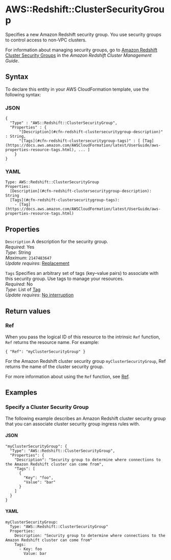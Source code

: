 # AWS::Redshift::ClusterSecurityGroup<a name="aws-resource-redshift-clustersecuritygroup"></a>

Specifies a new Amazon Redshift security group\. You use security groups to control access to non\-VPC clusters\.

For information about managing security groups, go to [Amazon Redshift Cluster Security Groups](https://docs.aws.amazon.com/redshift/latest/mgmt/working-with-security-groups.html) in the _Amazon Redshift Cluster Management Guide_\.

## Syntax<a name="aws-resource-redshift-clustersecuritygroup-syntax"></a>

To declare this entity in your AWS CloudFormation template, use the following syntax:

### JSON<a name="aws-resource-redshift-clustersecuritygroup-syntax.json"></a>

```
{
  "Type" : "AWS::Redshift::ClusterSecurityGroup",
  "Properties" : {
      "[Description](#cfn-redshift-clustersecuritygroup-description)" : String,
      "[Tags](#cfn-redshift-clustersecuritygroup-tags)" : [ [Tag](https://docs.aws.amazon.com/AWSCloudFormation/latest/UserGuide/aws-properties-resource-tags.html), ... ]
    }
}
```

### YAML<a name="aws-resource-redshift-clustersecuritygroup-syntax.yaml"></a>

```
Type: AWS::Redshift::ClusterSecurityGroup
Properties:
  [Description](#cfn-redshift-clustersecuritygroup-description): String
  [Tags](#cfn-redshift-clustersecuritygroup-tags):
    - [Tag](https://docs.aws.amazon.com/AWSCloudFormation/latest/UserGuide/aws-properties-resource-tags.html)
```

## Properties<a name="aws-resource-redshift-clustersecuritygroup-properties"></a>

`Description` <a name="cfn-redshift-clustersecuritygroup-description"></a>
A description for the security group\.  
_Required_: Yes  
_Type_: String  
_Maximum_: `2147483647`  
_Update requires_: [Replacement](https://docs.aws.amazon.com/AWSCloudFormation/latest/UserGuide/using-cfn-updating-stacks-update-behaviors.html#update-replacement)

`Tags` <a name="cfn-redshift-clustersecuritygroup-tags"></a>
Specifies an arbitrary set of tags \(key–value pairs\) to associate with this security group\. Use tags to manage your resources\.  
_Required_: No  
_Type_: List of [Tag](https://docs.aws.amazon.com/AWSCloudFormation/latest/UserGuide/aws-properties-resource-tags.html)  
_Update requires_: [No interruption](https://docs.aws.amazon.com/AWSCloudFormation/latest/UserGuide/using-cfn-updating-stacks-update-behaviors.html#update-no-interrupt)

## Return values<a name="aws-resource-redshift-clustersecuritygroup-return-values"></a>

### Ref<a name="aws-resource-redshift-clustersecuritygroup-return-values-ref"></a>

When you pass the logical ID of this resource to the intrinsic `Ref` function, `Ref` returns the resource name\. For example:

`{ "Ref": "myClusterSecurityGroup" }`

For the Amazon Redshift cluster security group `myClusterSecurityGroup`, Ref returns the name of the cluster security group\.

For more information about using the `Ref` function, see [Ref](https://docs.aws.amazon.com/AWSCloudFormation/latest/UserGuide/intrinsic-function-reference-ref.html)\.

## Examples<a name="aws-resource-redshift-clustersecuritygroup--examples"></a>

### Specify a Cluster Security Group<a name="aws-resource-redshift-clustersecuritygroup--examples--Specify_a_Cluster_Security_Group"></a>

The following example describes an Amazon Redshift cluster security group that you can associate cluster security group ingress rules with\.

#### JSON<a name="aws-resource-redshift-clustersecuritygroup--examples--Specify_a_Cluster_Security_Group--json"></a>

```
"myClusterSecurityGroup": {
  "Type": "AWS::Redshift::ClusterSecurityGroup",
  "Properties": {
    "Description": "Security group to determine where connections to the Amazon Redshift cluster can come from",
    "Tags": [
      {
        "Key": "foo",
        "Value": "bar"
      }
    ]
  }
}
```

#### YAML<a name="aws-resource-redshift-clustersecuritygroup--examples--Specify_a_Cluster_Security_Group--yaml"></a>

```
myClusterSecurityGroup:
  Type: "AWS::Redshift::ClusterSecurityGroup"
  Properties:
    Description: "Security group to determine where connections to the Amazon Redshift cluster can come from"
    Tags:
      - Key: foo
        Value: bar
```
